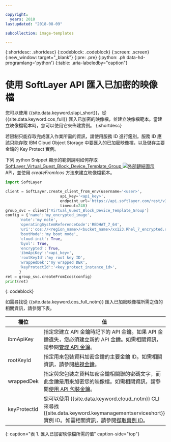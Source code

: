 ```yaml
---

copyright:
  years: 2018
lastupdated: "2018-08-09"

subcollection: image-templates

---
```


{:shortdesc: .shortdesc}
{:codeblock: .codeblock}
{:screen: .screen}
{:new_window: target="_blank"}
{:pre: .pre}
{:python: .ph data-hd-programlang='python'}
{:table: .aria-labeledby="caption"}


# 使用 SoftLayer API 匯入已加密的映像檔

您可以使用 {{site.data.keyword.slapi_short}}，從 {{site.data.keyword.cos_full}} 匯入已加密的映像檔，並建立映像檔範本。當建立映像檔範本時，您可以使用它來佈建實例。
{:shortdesc}

若限制只能存取完成匯入作業所需的資訊，請使用服務 ID 進行鑑別。服務 ID 應該只能存取 IBM Cloud Object Storage 中要匯入的已加密映像檔，以及儲存主要金鑰的 Key Protect 實例。  

下列 python Snippet 顯示的範例說明如何存取 [SoftLayer_Virtual_Guest_Block_Device_Template_Group ![外部鏈結圖示](../../icons/launch-glyph.svg "外部鏈結圖示")](https://softlayer.github.io/reference/services/SoftLayer_Virtual_Guest_Block_Device_Template_Group/) API，並使用 _createFromIcos_ 方法來建立映像檔範本。

```python
import SoftLayer

client = SoftLayer.create_client_from_env(username='<user>',
                        api_key='<api_key>',
                        endpoint_url='https://api.softlayer.com/rest/v3',
                        timeout=240)
group_svc = client['Virtual_Guest_Block_Device_Template_Group']
config = {'name':'my_encrypted_image',
      'note':'my note',
      'operatingSystemReferenceCode':'REDHAT_7_64',
      'uri':'cos://<region_name>/<bucket_name>/xx123.Rhel_7_encrypted.raw',
      'bootMode':'my boot mode',
      'cloud-init': True,
      'byol': True,
      'encrypted': True,
      'ibmApiKey':'<api_key>',
      'rootKeyId':'my root key ID',
      'wrappedDek':'my wrapped DEK',
      'keyProtectId':'<key_protect_instance_id>',
      }
ret = group_svc.createFromIcos(config)
print(ret)
```
{: codeblock}


如需尋找從 {{site.data.keyword.cos_full_notm}} 匯入已加密映像檔所需之值的相關資訊，請參閱下表。

| 欄位 | 值 |
| -------- | ------- |
| ibmApiKey | 指定您建立 API 金鑰時記下的 API 金鑰。如果 API 金鑰遺失，您必須建立新的 API 金鑰。如需相關資訊，請參閱[管理 API 金鑰](/docs/iam?topic=iam-userapikey)。|
| rootKeyId | 指定用來包裝資料加密金鑰的主要金鑰 ID。如需相關資訊，請參閱[檢視金鑰](/docs/services/key-protect?topic=key-protect-view-keys#view-keys)。|
| wrappedDek | 指定與您包裝之資料加密金鑰相關聯的密碼文字，而此金鑰是用來加密您的映像檔。如需相關資訊，請參閱[使用 API 包裝金鑰](/docs/services/key-protect?topic=key-protect-wrap-keys#wrap-keys)。|
| keyProtectId | 您可以使用 {{site.data.keyword.cloud_notm}} CLI 來尋找 {{site.data.keyword.keymanagementserviceshort}} 實例 ID。如需相關資訊，請參閱[擷取實例 ID](/docs/services/key-protect?topic=key-protect-retrieve-instance-ID#retrieve-instance-ID)。|
{: caption="表 1. 匯入已加密映像檔所需的值" caption-side="top"}
